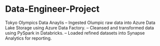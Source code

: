 # Data-Engineer-Project
Tokyo Olympics Data Anaylis
– Ingested Olumpic raw data into Azure Data Lake Storage using Azure Data Factory.
– Cleansed and transformed data using PySpark in Databricks.
– Loaded refined datasets into Synapse Analytics for reporting.
